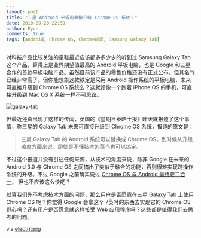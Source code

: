 ```yaml
---
layout: post
title: "三星 Android 平板可直接升级 Chrome OS 系统？"
date: 2010-09-20 22:39
author: Eyon
comments: true
tags: [Android, Chrome OS, Chrome新闻, Samsung Galaxy Tab]
---
```

对科技产品比较关注的童鞋最近应该都多多少少的听到过 Samsung Galaxy Tab 这个产品，算得上是业界期望值最高的 Android 平板电脑，也是 Google 和三星合作的首款平板电脑产品。虽然目前该产品的零售价格还没有正式公布，但其名气已经非常高了。但你能想象这款铁定是采用 Android 操作系统的平板电脑，未来可直接升级到 Chrome OS 系统么？这就好像一个跑着 iPhone OS 的手机，可直接升级到 Mac OS X 系统一样不可思议。

<a href="http://img.chromi.org/2010/09/galaxy-tab.jpg">![](http://img.chromi.org/2010/09/galaxy-tab-550x344.jpg "galaxy-tab")</a>

但最近还真出现了这样的传闻，英国的《星期日泰晤士报》昨天就报道了这个事情，称三星的 Galaxy Tab 未来可直接升级到 Chrome OS 系统，报道的原文是：



>三星 Galaxy Tab 的 Android 系统可以替换成 Chrome OS，到时候从升级难度方面来说，即使是不懂技术的菜鸟也可以搞定。



不过这个报道并没有引述任何来源，从技术的角度来说，除非 Google 在未来的 Android 3.0 与 Chrome OS 之间搞出了类似于融合的功能，否则很难实现跨操作系统的升级。不过 Google 之前确实说过 [Chrome OS 与 Android 最终要二合一](http://www.chromi.org/archives/4846)， 但也不应该这么快吧？

就算我们先不考虑技术方面的问题，那么用户是否愿意在三星 Galaxy Tab 上使用 Chrome OS 呢？你觉得 Google 会拿这个 7英吋的东西去实现它的 Chrome OS 野心吗？还有用户是否愿意就这样接受 Web 应用程序吗？这些都是值得我们去思考的问题。

via [electricpig](http://www.electricpig.co.uk/2010/09/20/samsung-galaxy-tab-android-can-be-replaced-with-chrome/)

